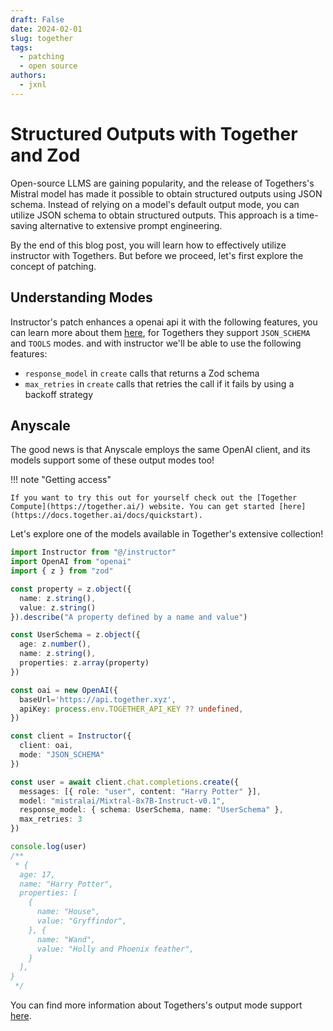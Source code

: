 ```yaml
---
draft: False
date: 2024-02-01
slug: together
tags:
  - patching
  - open source
authors:
  - jxnl
---
```


# Structured Outputs with Together and Zod

Open-source LLMS are gaining popularity, and the release of Togethers's Mistral model has made it possible to obtain structured outputs using JSON schema. Instead of relying on a model's default output mode, you can utilize JSON schema to obtain structured outputs. This approach is a time-saving alternative to extensive prompt engineering.

By the end of this blog post, you will learn how to effectively utilize instructor with Togethers. But before we proceed, let's first explore the concept of patching.

<!-- more -->

## Understanding Modes

Instructor's patch enhances a openai api it with the following features, you can learn more about them [here](../../concepts/patching.md), for Togethers they support `JSON_SCHEMA` and `TOOLS` modes. and with instructor we'll be able to use the following features:

- `response_model` in `create` calls that returns a Zod schema
- `max_retries` in `create` calls that retries the call if it fails by using a backoff strategy

## Anyscale

The good news is that Anyscale employs the same OpenAI client, and its models support some of these output modes too!

!!! note "Getting access"

    If you want to try this out for yourself check out the [Together Compute](https://together.ai/) website. You can get started [here](https://docs.together.ai/docs/quickstart).

Let's explore one of the models available in Together's extensive collection!

```ts
import Instructor from "@/instructor"
import OpenAI from "openai"
import { z } from "zod"

const property = z.object({
  name: z.string(),
  value: z.string()
}).describe("A property defined by a name and value")

const UserSchema = z.object({
  age: z.number(),
  name: z.string(),
  properties: z.array(property)
})

const oai = new OpenAI({
  baseUrl='https://api.together.xyz',
  apiKey: process.env.TOGETHER_API_KEY ?? undefined,
})

const client = Instructor({
  client: oai,
  mode: "JSON_SCHEMA"
})

const user = await client.chat.completions.create({
  messages: [{ role: "user", content: "Harry Potter" }],
  model: "mistralai/Mixtral-8x7B-Instruct-v0.1",
  response_model: { schema: UserSchema, name: "UserSchema" },
  max_retries: 3
})

console.log(user)
/**
 * {
  age: 17,
  name: "Harry Potter",
  properties: [
    {
      name: "House",
      value: "Gryffindor",
    }, {
      name: "Wand",
      value: "Holly and Phoenix feather",
    }
  ],
}
 */
```

You can find more information about Togethers's output mode support [here](https://docs.together.ai/docs/json-mode/).
